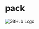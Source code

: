 # pack

![GitHub Logo](https://img.favpng.com/23/25/14/lazytown-sportacus-mayor-milford-meanswell-stephanie-png-favpng-kpPmG6U4rY91074T0cZeLfSJ0.jpg)

